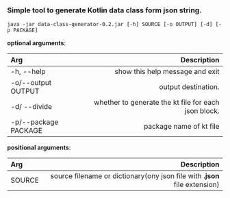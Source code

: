 ### Simple tool to generate Kotlin data class form json string.

```
java -jar data-class-generator-0.2.jar [-h] SOURCE [-o OUTPUT] [-d] [-p PACKAGE]
```

**optional arguments**:

| Arg                  |                                          Description |
|:---------------------|-----------------------------------------------------:|
| -h, --help           |                      show this help message and exit |
| -o/--output OUTPUT   |                                  output destination. |
| -d/ --divide         | whether to generate the kt file for each json block. |
| -p/--package PACKAGE |                              package name of kt file |

**positional arguments**:

| Arg    |                                                                Description |
|:-------|---------------------------------------------------------------------------:|
| SOURCE | source filename or dictionary(ony json file with **.json** file extension) |